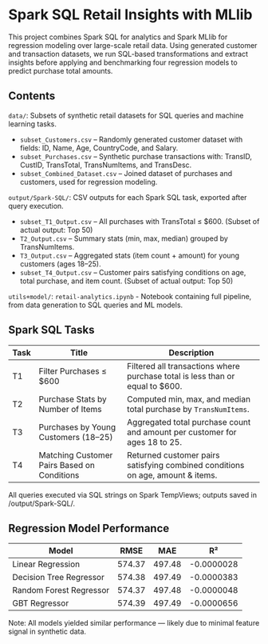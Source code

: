 # Spark SQL Retail Insights with MLlib

This project combines Spark SQL for analytics and Spark MLlib for regression modeling over large-scale retail data. Using generated customer and transaction datasets, we run SQL-based transformations and extract insights before applying and benchmarking four regression models to predict purchase total amounts.

## Contents  

`data/`: Subsets of synthetic retail datasets for SQL queries and machine learning tasks.  
- `subset_Customers.csv` – Randomly generated customer dataset with fields: ID, Name, Age, CountryCode, and Salary.  
- `subset_Purchases.csv` – Synthetic purchase transactions with: TransID, CustID, TransTotal, TransNumItems, and TransDesc.
- `subset_Combined_Dataset.csv` – Joined dataset of purchases and customers, used for regression modeling.

`output/Spark-SQL/`: CSV outputs for each Spark SQL task, exported after query execution.  
- `subset_T1_Output.csv` – All purchases with TransTotal ≤ $600. (Subset of actual output: Top 50)  
- `T2_Output.csv` – Summary stats (min, max, median) grouped by TransNumItems.
- `T3_Output.csv` – Aggregated stats (item count + amount) for young customers (ages 18–25).
- `subset_T4_Output.csv` – Customer pairs satisfying conditions on age, total purchase, and item count. (Subset of actual output: Top 50)  

`utils+model/`: `retail-analytics.ipynb` - Notebook containing full pipeline, from data generation to SQL queries and ML models.  

## Spark SQL Tasks  

| **Task** | **Title**                                   | **Description**                                                                |
| -------- | ------------------------------------------- | ------------------------------------------------------------------------------ |
| T1       | Filter Purchases ≤ \$600                    | Filtered all transactions where purchase total is less than or equal to \$600. |
| T2       | Purchase Stats by Number of Items           | Computed min, max, and median total purchase by `TransNumItems`.               |
| T3       | Purchases by Young Customers (18–25)        | Aggregated total purchase count and amount per customer for ages 18 to 25.     |
| T4       | Matching Customer Pairs Based on Conditions | Returned customer pairs satisfying combined conditions on age, amount & items. |

All queries executed via SQL strings on Spark TempViews; outputs saved in /output/Spark-SQL/.   

## Regression Model Performance
| **Model**               | **RMSE** | **MAE** | **R²**     |
| ----------------------- | -------- | ------- | ---------- |
| Linear Regression       | 574.37   | 497.48  | -0.0000028 |
| Decision Tree Regressor | 574.38   | 497.49  | -0.0000383 |
| Random Forest Regressor | 574.37   | 497.48  | -0.0000048 |
| GBT Regressor           | 574.39   | 497.49  | -0.0000656 |

Note: All models yielded similar performance — likely due to minimal feature signal in synthetic data.
